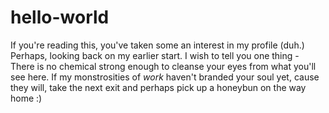# hello-world

If you're reading this, you've taken some an interest in my profile (duh.)
Perhaps, looking back on my earlier start. I wish to tell you one thing - There is no chemical strong enough to cleanse your eyes from what you'll see here. If my monstrosities of *work* haven't branded your soul yet, cause they will, take the next exit and perhaps pick up a honeybun on the way home :)
